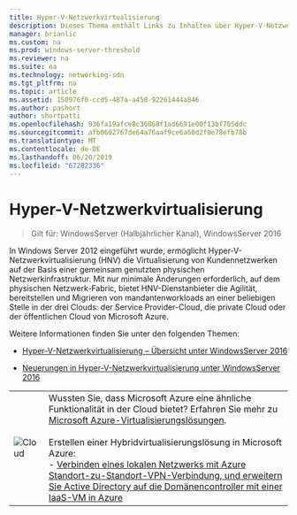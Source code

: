 ```yaml
---
title: Hyper-V-Netzwerkvirtualisierung
description: Dieses Thema enthält Links zu Inhalten über Hyper-V-Netzwerkvirtualisierung unter Windows Server 2016.
manager: brianlic
ms.custom: na
ms.prod: windows-server-threshold
ms.reviewer: na
ms.suite: na
ms.technology: networking-sdn
ms.tgt_pltfrm: na
ms.topic: article
ms.assetid: 150976f0-ccd5-487a-a458-92261444a846
ms.author: pashort
author: shortpatti
ms.openlocfilehash: 936fa19afce8c36868f1ad6691e00f13bf705ddc
ms.sourcegitcommit: afb0602767de64a76aaf9ce6a60d2f0e78efb78b
ms.translationtype: MT
ms.contentlocale: de-DE
ms.lasthandoff: 06/20/2019
ms.locfileid: "67282336"
---
```

# <a name="hyper-v-network-virtualization"></a>Hyper-V-Netzwerkvirtualisierung

>Gilt für: WindowsServer (Halbjährlicher Kanal), WindowsServer 2016

In Windows Server 2012 eingeführt wurde, ermöglicht Hyper-V-Netzwerkvirtualisierung (HNV) die Virtualisierung von Kundennetzwerken auf der Basis einer gemeinsam genutzten physischen Netzwerkinfrastruktur. Mit nur minimale Änderungen erforderlich, auf dem physischen Netzwerk-Fabric, bietet HNV-Dienstanbieter die Agilität, bereitstellen und Migrieren von mandantenworkloads an einer beliebigen Stelle in der drei Clouds: der Service Provider-Cloud, die private Cloud oder der öffentlichen Cloud von Microsoft Azure.  
  
Weitere Informationen finden Sie unter den folgenden Themen:  
  
-   [Hyper-V-Netzwerkvirtualisierung – Übersicht unter WindowsServer 2016](../../../sdn/technologies/hyper-v-network-virtualization/hyperv-network-virtualization-overview-windows-server.md)  
  
-   [Neuerungen in Hyper-V-Netzwerkvirtualisierung unter WindowsServer 2016](../../../sdn/technologies/hyper-v-network-virtualization/whats-new-hyperv-network-virtualization-windows-server.md)  
  
|||  
|-|-|  
|![Cloud](../../../media/Hyper-V-Network-Virtualization/All_Symbols_Cloud.png)|Wussten Sie, dass Microsoft Azure eine ähnliche Funktionalität in der Cloud bietet? Erfahren Sie mehr zu [Microsoft Azure-Virtualisierungslösungen](https://aka.ms/f9bh7g).<br /><br />Erstellen einer Hybridvirtualisierungslösung in Microsoft Azure:<br />- [Verbinden eines lokalen Netzwerks mit Azure Standort-zu-Standort-VPN-Verbindung, und erweitern Sie Active Directory auf die Domänencontroller mit einer IaaS-VM in Azure](https://aka.ms/d1dinb)|  